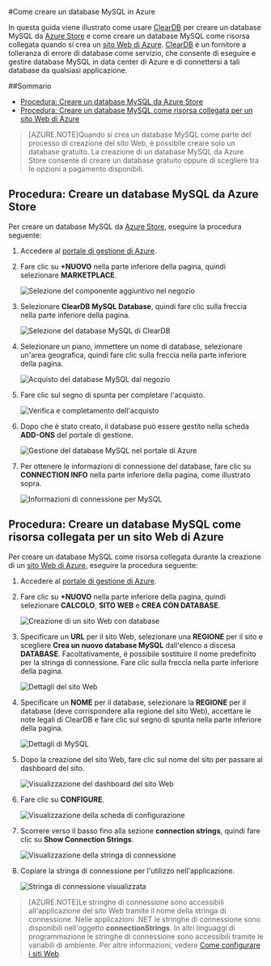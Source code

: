 #Come creare un database MySQL in Azure

In questa guida viene illustrato come usare [ClearDB] per creare un database MySQL da [Azure Store] e come creare un database MySQL come risorsa collegata quando si crea un [sito Web di Azure][waws]. [ClearDB] è un fornitore a tolleranza di errore di database come servizio, che consente di eseguire e gestire database MySQL in data center di Azure e di connettersi a tali database da qualsiasi applicazione.

##Sommario
* [Procedura: Creare un database MySQL da Azure Store](#CreateFromStore)
* [Procedura: Creare un database MySQL come risorsa collegata per un sito Web di Azure](#CreateForWebSite)

> [AZURE.NOTE]Quando si crea un database MySQL come parte del processo di creazione del sito Web, è possibile creare solo un database gratuito. La creazione di un database MySQL da Azure Store consente di creare un database gratuito oppure di scegliere tra le opzioni a pagamento disponibili.

<h2><a id="CreateFromStore"></a>Procedura: Creare un database MySQL da Azure Store</h2>

Per creare un database MySQL da [Azure Store], eseguire la procedura seguente:

1. Accedere al [portale di gestione di Azure][portal].
2. Fare clic su **+NUOVO** nella parte inferiore della pagina, quindi selezionare **MARKETPLACE**.

	![Selezione del componente aggiuntivo nel negozio](./media/create-mysql-db/select-store.png)

3. Selezionare **ClearDB MySQL Database**, quindi fare clic sulla freccia nella parte inferiore della pagina.

	![Selezione del database MySQL di ClearDB](./media/create-mysql-db/select-cleardb-mysql.png)

4. Selezionare un piano, immettere un nome di database, selezionare un'area geografica, quindi fare clic sulla freccia nella parte inferiore della pagina.

	![Acquisto del database MySQL dal negozio](./media/create-mysql-db/purchase-mysql.png)

5. Fare clic sul segno di spunta per completare l'acquisto.

	![Verifica e completamento dell'acquisto](./media/create-mysql-db/complete-mysql-purchase.png)

6. Dopo che è stato creato, il database può essere gestito nella scheda **ADD-ONS** del portale di gestione.

	![Gestione del database MySQL nel portale di Azure](./media/create-mysql-db/manage-mysql-add-on.png)

7. Per ottenere le informazioni di connessione del database, fare clic su **CONNECTION INFO** nella parte inferiore della pagina, come illustrato sopra.

	![Informazioni di connessione per MySQL](./media/create-mysql-db/mysql-conn-info.png)


<h2><a id="CreateForWebSite"></a>Procedura: Creare un database MySQL come risorsa collegata per un sito Web di Azure</h2>

Per creare un database MySQL come risorsa collegata durante la creazione di un [sito Web di Azure][waws], eseguire la procedura seguente:

1. Accedere al [portale di gestione di Azure][portal].
2. Fare clic su **+NUOVO** nella parte inferiore della pagina, quindi selezionare **CALCOLO**, **SITO WEB** e **CREA CON DATABASE**.

	![Creazione di un sito Web con database](./media/create-mysql-db/custom_create.png)

3. Specificare un **URL** per il sito Web, selezionare una **REGIONE** per il sito e scegliere **Crea un nuovo database MySQL** dall'elenco a discesa **DATABASE**. Facoltativamente, è possibile sostituire il nome predefinito per la stringa di connessione. Fare clic sulla freccia nella parte inferiore della pagina.

	![Dettagli del sito Web](./media/create-mysql-db/provide-website-details.png)

4. Specificare un **NOME** per il database, selezionare la **REGIONE** per il database (deve corrispondere alla regione del sito Web), accettare le note legali di ClearDB e fare clic sul segno di spunta nella parte inferiore della pagina.

	![Dettagli di MySQL](./media/create-mysql-db/provide-mysql-details.png)

5. Dopo la creazione del sito Web, fare clic sul nome del sito per passare al dashboard del sito.

	![Visualizzazione del dashboard del sito Web](./media/create-mysql-db/go-to-website-dashboard.png)

6. Fare clic su **CONFIGURE**.

	![Visualizzazione della scheda di configurazione](./media/create-mysql-db/go-to-configure-tab.png)

7. Scorrere verso il basso fino alla sezione **connection strings**, quindi fare clic su **Show Connection Strings**.

	![Visualizzazione della stringa di connessione](./media/create-mysql-db/show-conn-string.png)

8. Copiare la stringa di connessione per l'utilizzo nell'applicazione.

	![Stringa di connessione visualizzata](./media/create-mysql-db/shown-conn-string.png)

> [AZURE.NOTE]Le stringhe di connessione sono accessibili all'applicazione del sito Web tramite il nome della stringa di connessione. Nelle applicazioni .NET le stringhe di connessione sono disponibili nell'oggetto **connectionStrings**. In altri linguaggi di programmazione le stringhe di connessione sono accessibili tramite le variabili di ambiente. Per altre informazioni, vedere [Come configurare i siti Web][configure].

[ClearDB]: http://www.cleardb.com/
[waws]: /documentation/services/web-sites/
[Azure Store]: ../articles/store.md
[portal]: http://manage.windowsazure.com
[configure]: ../articles/web-sites-configure.md

<!--HONumber=52-->
